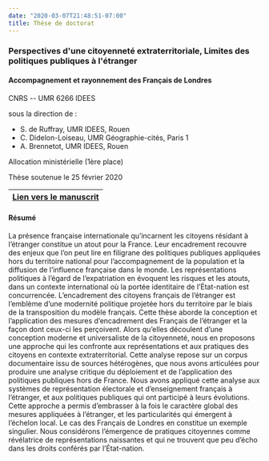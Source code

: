 ```yaml
---
date: "2020-03-07T21:48:51-07:00"
title: Thèse de doctorat
---
```


### Perspectives d'une citoyenneté extraterritoriale, Limites des politiques publiques à l'étranger
#### Accompagnement et rayonnement des Français de Londres

CNRS -- UMR 6266 IDEES

sous la direction de :

* S. de Ruffray, UMR IDEES, Rouen
* C. Didelon-Loiseau, UMR Géographie-cités, Paris 1
* A. Brennetot, UMR IDEES, Rouen

Allocation ministérielle (1ère place)

Thèse soutenue le 25 février 2020

|[Lien vers le manuscrit](ManuscritDianeLeLuyer.pdf)|
|-|

#### Résumé

La présence française internationale qu’incarnent les citoyens résidant à l’étranger constitue un atout pour la France.
Leur encadrement recouvre des enjeux que l’on peut lire en filigrane des politiques publiques appliquées hors du territoire national pour l’accompagnement de la population et la diffusion de l’influence française dans le monde.
Les représentations politiques à l’égard de l’expatriation en évoquent les risques et les atouts, dans un contexte international où la portée identitaire de l’État-nation est concurrencée.
L’encadrement des citoyens français de l’étranger est l’emblème d’une modernité politique projetée hors du territoire par le biais de la transposition du modèle français.
Cette thèse aborde la conception et l’application des mesures d’encadrement des Français de l’étranger et la façon dont ceux-ci les perçoivent.
Alors qu’elles découlent d’une conception moderne et universaliste de la citoyenneté, nous en proposons une approche qui les confronte aux représentations et aux pratiques des citoyens en contexte extraterritorial.
Cette analyse repose sur un corpus documentaire issu de sources hétérogènes, que nous avons articulées pour produire une analyse critique du déploiement et de l’application des politiques publiques hors de France.
Nous avons appliqué cette analyse aux systèmes de représentation électorale et d’enseignement français à l’étranger, et aux politiques publiques qui ont participé à leurs évolutions.
Cette approche a permis d’embrasser à la fois le caractère global des mesures appliquées à l’étranger, et les particularités qui émergent à l’échelon local.
Le cas des Français de Londres en constitue un exemple singulier. Nous considérons l’émergence de pratiques citoyennes comme révélatrice de représentations naissantes et qui ne trouvent que peu d’écho dans les droits conférés par l’État-nation.